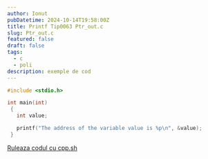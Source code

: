 ```yaml
---
author: Ionut
pubDatetime: 2024-10-14T19:58:00Z 
title: Printf Tip0063 Ptr_out.c
slug: Ptr_out.c
featured: false
draft: false
tags:
  - c
  - poli
description: exemple de cod
---
```

```c
#include <stdio.h>

int main(int)
 {
   int value;

   printf("The address of the variable value is %p\n", &value);
 }


```
<a href='https://cpp.sh/?source=%23include+%3Cstdio.h%3E%0D%0A%0D%0Aint+main%28int%29%0D%0A+%7B%0D%0A+++int+value%3B%0D%0A%0D%0A+++printf%28%22The+address+of+the+variable+value+is+%25p%5Cn%22%2C+%26value%29%3B%0D%0A+%7D%0D%0A%0D%0A' target='_blank'> Ruleaza codul cu cpp.sh </a>
